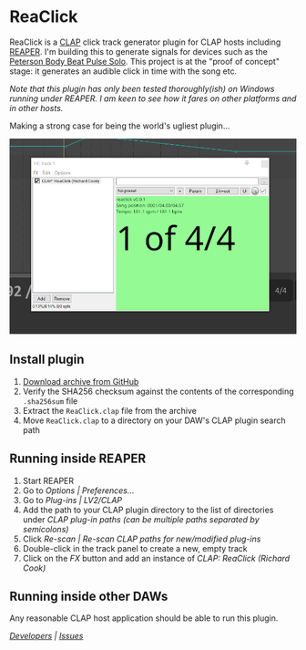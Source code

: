 # ReaClick

ReaClick is a [CLAP][clap] click track generator plugin for CLAP hosts including
[REAPER][reaper]. I'm building this to generate signals for devices such as the
[Peterson Body Beat Pulse Solo][body-beat-pulse-solo]. This project is at the
"proof of concept" stage: it generates an audible click in time with the song etc.

_Note that this plugin has only been tested thoroughly(ish) on Windows running
 under REAPER. I am keen to see how it fares on other platforms and in other
 hosts._

Making a strong case for being the world's ugliest plugin&hellip;

![ReaClick UI](reaclick-in-reaper-windows.png "ReaClick UI")

## Install plugin

1. [Download archive from GitHub][releases]
2. Verify the SHA256 checksum against the contents of the corresponding
`.sha256sum` file
3. Extract the `ReaClick.clap` file from the archive
4. Move `ReaClick.clap` to a directory on your DAW's CLAP plugin search
path

## Running inside REAPER

1. Start REAPER
2. Go to _Options \| Preferences&hellip;_
3. Go to _Plug-ins \| LV2/CLAP_
4. Add the path to your CLAP plugin directory to the list of directories
under _CLAP plug-in paths (can be multiple paths separated by semicolons)_
5. Click _Re-scan \| Re-scan CLAP paths for new/modified plug-ins_
6. Double-click in the track panel to create a new, empty track
7. Click on the _FX_ button and add an instance of _CLAP: ReaClick (Richard Cook)_

## Running inside other DAWs

Any reasonable CLAP host application should be able to run this plugin.

_[Developers][readme] \| [Issues][issues]_

[body-beat-pulse-solo]: https://www.petersontuners.com/products/bodybeatpulse/
[clap]: https://cleveraudio.org/
[issues]: https://github.com/rcook/reaclick/issues
[readme]: https://github.com/rcook/reaclick/blob/main/README.md
[reaper]: https://reaper.fm/
[releases]: https://github.com/rcook/reaclick/releases
